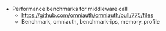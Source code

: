 * Performance benchmarks for middleware call
  * https://github.com/omniauth/omniauth/pull/775/files
  * Benchmark, omniauth, benchmark-ips, memory_profile
